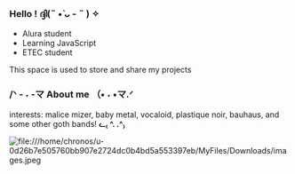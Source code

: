 ### Hello ! ദ്ദി(˵ •̀ ᴗ - ˵ ) ✧
<ul>
<li>Alura student</li>
<li>Learning JavaScript</li>
<li>ETEC student</li>
</ul>
This space is used to store and share my projects

### /ᐠ - ˕ -マ About me （• ˕ •マ.ᐟ
interests: malice mizer, baby metal, vocaloid, plastique noir, bauhaus, and some other goth bands! **ᓚ₍ ^. .^₎**

![file:///home/chronos/u-0d26b7e505760bb907e2724dc0b4bd5a553397eb/MyFiles/Downloads/images.jpeg](https://encrypted-tbn0.gstatic.com/images?q=tbn:ANd9GcSv-VdeaUYmUd7H23-efS6kMEyh1ctwUfYp1Gre_lnIAg&s)
